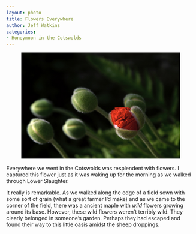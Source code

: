 ```yaml
---
layout: photo
title: Flowers Everywhere
author: Jeff Watkins
categories:
- Honeymoon in the Cotswolds
---
```


<figure><img class="photo" src="/photos/IMG_0979.jpg"></figure>

Everywhere we went in the Cotswolds was resplendent with flowers. I captured
this flower just as it was waking up for the morning as we walked through
Lower Slaughter.

It really is remarkable. As we walked along the edge of a field sown with some
sort of grain (what a great farmer I’d make) and as we came to the corner of
the field, there was a ancient maple with _wild_ flowers growing around its
base. However, these wild flowers weren’t terribly wild. They clearly belonged
in someone’s garden. Perhaps they had escaped and found their way to this
little oasis amidst the sheep droppings.

